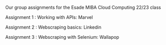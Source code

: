Our group assignments for the Esade MIBA Cloud Computing 22/23 class

Assignment 1 : Working with APIs: Marvel

Assignment 2 : Webscraping basics: Linkedin

Assignment 3 : Webscraping with Selenium: Wallapop
